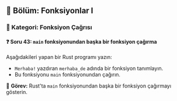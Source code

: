 ## 📘 Bölüm: Fonksiyonlar I  
### 🔹 Kategori: Fonksiyon Çağrısı  
#### ❓ Soru 43: `main` fonksiyonundan başka bir fonksiyon çağırma

Aşağıdakileri yapan bir Rust programı yazın:

- `Merhaba!` yazdıran `merhaba_de` adında bir fonksiyon tanımlayın.
- Bu fonksiyonu `main` fonksiyonundan çağırın.

🔧 **Görev:** Rust'ta `main` fonksiyonundan başka bir fonksiyon çağırmayı gösterin.
